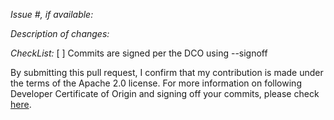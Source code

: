 *Issue #, if available:*

*Description of changes:*

*CheckList:*
[ ] Commits are signed per the DCO using --signoff

By submitting this pull request, I confirm that my contribution is made under the terms of the Apache 2.0 license.
For more information on following Developer Certificate of Origin and signing off your commits, please check [here](https://github.com/opensearch-project/index-management/blob/main/CONTRIBUTING.md#developer-certificate-of-origin).
